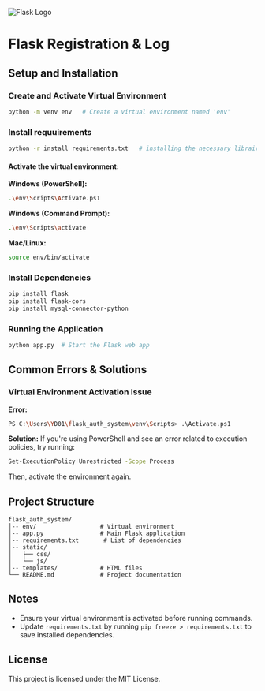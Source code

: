 ![Flask Logo](https://upload.wikimedia.org/wikipedia/commons/3/3c/Flask_logo.svg)
# Flask Registration & Log

## Setup and Installation

### Create and Activate Virtual Environment
```sh
python -m venv env   # Create a virtual environment named 'env'
```
### Install requuirements 
```sh
python -r install requirements.txt   # installing the necessary libraires
```

#### Activate the virtual environment:
**Windows (PowerShell):**
```sh
.\env\Scripts\Activate.ps1
```
**Windows (Command Prompt):**
```sh
.\env\Scripts\activate
```
**Mac/Linux:**
```sh
source env/bin/activate
```

### Install Dependencies
```sh
pip install flask
pip install flask-cors
pip install mysql-connector-python
```

### Running the Application
```sh
python app.py  # Start the Flask web app
```

## Common Errors & Solutions

### Virtual Environment Activation Issue
**Error:**
```sh
PS C:\Users\YD01\flask_auth_system\venv\Scripts> .\Activate.ps1
```
**Solution:**
If you're using PowerShell and see an error related to execution policies, try running:
```sh
Set-ExecutionPolicy Unrestricted -Scope Process
```
Then, activate the environment again.

## Project Structure
```
flask_auth_system/
│-- env/                  # Virtual environment
│-- app.py                # Main Flask application
│-- requirements.txt       # List of dependencies
│-- static/               
│   ├── css/              
│   └── js/              
│-- templates/            # HTML files
└── README.md             # Project documentation
```

## Notes
- Ensure your virtual environment is activated before running commands.
- Update `requirements.txt` by running `pip freeze > requirements.txt` to save installed dependencies.

## License
This project is licensed under the MIT License.

